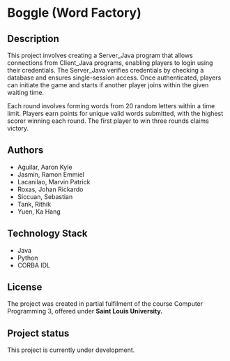 # Boggle (Word Factory)

## Description
This project involves creating a Server_Java program that allows connections from Client_Java programs, enabling players to login using their credentials. The Server_Java verifies credentials by checking a database and ensures single-session access. Once authenticated, players can initiate the game and starts if another player joins within the given waiting time.

Each round involves forming words from 20 random letters within a time limit. Players earn points for unique valid words submitted, with the highest scorer winning each round. The first player to win three rounds claims victory.


## Authors
- Aguilar, Aaron Kyle
- Jasmin, Ramon Emmiel
- Lacanilao, Marvin Patrick
- Roxas, Johan Rickardo
- Siccuan, Sebastian
- Tank, Rithik
- Yuen, Ka Hang

## Technology Stack
- Java
- Python
- CORBA IDL


## License
The project was created in partial fulfilment of the course Computer Programming 3, offered under **Saint Louis University.**

## Project status
This project is currently under development.
